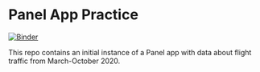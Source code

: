 # Panel App Practice

[![Binder](https://mybinder.org/badge_logo.svg)](https://mybinder.org/v2/gh/laurajludwig/panel_practice_app/HEAD)

This repo contains an initial instance of a Panel app with data about flight traffic from March-October 2020. 
